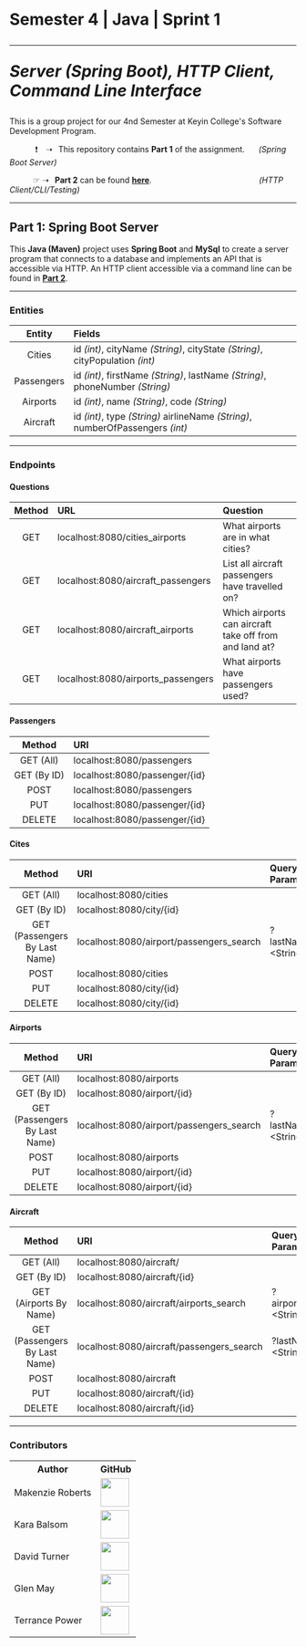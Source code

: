 <h1>
  Semester 4 | Java | Sprint 1

  ---

  *Server (Spring Boot), HTTP Client, Command Line Interface*
</h1>

This is a group project for our 4nd Semester at Keyin College's Software Development Program.

⠀⠀⠀⠀ ❗ ⠀➝⠀This repository contains **Part 1** of the assignment.⠀⠀ *(Spring Boot Server)*

⠀⠀⠀⠀☞ ➝⠀**Part 2** can be found [**here**](https://github.com/KeyinTeamAwesome/Sem4_Sprint1_Part2).⠀⠀⠀⠀⠀⠀⠀⠀⠀⠀⠀⠀⠀⠀⠀⠀⠀⠀ *(HTTP Client/CLI/Testing)*

---

## **Part 1:** Spring Boot Server

This **Java (Maven)** project uses **Spring Boot** and **MySql** to create a server program that connects to a database and implements an API that is accessible via HTTP. An HTTP client accessible via a command line can be found in [**Part 2**](https://github.com/KeyinTeamAwesome/Sem4_Sprint1_Part2).

---

### **Entities**

|    Entity    | Fields                                                                         | 
| :----------: | :----------------------------------------------------------------------------- | 
|    Cities    | id *(int)*, cityName *(String)*, cityState *(String)*, cityPopulation *(int)*  |
|  Passengers  | id *(int)*, firstName *(String)*, lastName *(String)*, phoneNumber *(String)*  |
|   Airports   | id *(int)*, name *(String)*, code *(String)*                                   |
|   Aircraft   | id *(int)*, type *(String)* airlineName *(String)*, numberOfPassengers *(int)* |

---

### **Endpoints**

#### **Questions**

|   Method    | URL                                 | Question                                               |
| :---------: | :---------------------------------- | :----------------------------------------------------- |
|     GET     | localhost:8080/cities_airports      | What airports are in what cities?                      |
|     GET     | localhost:8080/aircraft_passengers  | List all aircraft passengers have travelled on?        |
|     GET     | localhost:8080/aircraft_airports    | Which airports can aircraft take off from and land at? |
|     GET     | localhost:8080/airports_passengers  | What airports have passengers used?                    |

#### **Passengers**

|   Method    | URI                                 |
| :---------: | :---------------------------------- |
|  GET (All)  | localhost:8080/passengers           |
| GET (By ID) | localhost:8080/passenger/{id}       |
|     POST    | localhost:8080/passengers           |
|     PUT     | localhost:8080/passenger/{id}       |
|    DELETE   | localhost:8080/passenger/{id}       |

#### **Cites**

|              Method                | URI                                       | Query Parameter        |
| :--------------------------------: | :---------------------------------------- | :--------------------- |
|             GET (All)              | localhost:8080/cities                     |                        |
|            GET (By ID)             | localhost:8080/city/{id}                  |                        |
|   GET (Passengers By Last Name)    | localhost:8080/airport/passengers_search  | ?lastName=\<String>    |
|                POST                | localhost:8080/cities                     |                        |
|                PUT                 | localhost:8080/city/{id}                  |                        |
|               DELETE               | localhost:8080/city/{id}                  |                        |

#### **Airports**

|              Method                | URI                                       | Query Parameter        |
| :--------------------------------: | :---------------------------------------- | :--------------------- |
|             GET (All)              | localhost:8080/airports                   |                        |
|            GET (By ID)             | localhost:8080/airport/{id}               |                        |
|   GET (Passengers By Last Name)    | localhost:8080/airport/passengers_search  | ?lastName=\<String>    |
|                POST                | localhost:8080/airports                   |                        |
|                PUT                 | localhost:8080/airport/{id}               |                        |
|               DELETE               | localhost:8080/airport/{id}               |                        |
 
#### **Aircraft**

|              Method                | URI                                       | Query Parameter        |
| :--------------------------------: | :---------------------------------------- | :--------------------- |
|             GET (All)              | localhost:8080/aircraft/                  |                        |
|            GET (By ID)             | localhost:8080/aircraft/{id}              |                        |
|       GET (Airports By Name)       | localhost:8080/aircraft/airports_search   | ?airportName=\<String> |
|   GET (Passengers By Last Name)    | localhost:8080/aircraft/passengers_search | ?lastName=\<String>    |
|                POST                | localhost:8080/aircraft                   |                        |
|                PUT                 | localhost:8080/aircraft/{id}              |                        |
|               DELETE               | localhost:8080/aircraft/{id}              |                        |

---

### Contributors

<table>
  <tr>
    <th>Author</th>
    <th>GitHub</th>
  </tr>
  <tr>
    <td>Makenzie Roberts</td>
    <td>
      <a href="https://github.com/MakenzieRoberts"><img height="50px" src="https://avatars.githubusercontent.com/u/100213075?v=4"></a>
    </td>
  </tr> 
  <tr>
    <td>Kara Balsom</td>
    <td>
      <a href="https://github.com/kbalsom"><img height="50px" src="https://avatars.githubusercontent.com/u/100210446?v=4"></a>
    </td>
  </tr>
  <tr>
    <td>David Turner</td>
    <td>
      <a href="https://github.com/DeToxFox"><img height="50px" src="https://avatars.githubusercontent.com/u/95373983?v=4"></a>
    </td>
  </tr>
      <td>Glen May</td>
    <td>
      <a href="https://github.com/ellis0n"><img height="50px" src="https://avatars.githubusercontent.com/u/100211236?v=4"></a>
    </td>
  </tr>
    </tr>
      <td>Terrance Power</td>
    <td>
      <a href="https://github.com/Tpower16"><img height="50px" src="https://avatars.githubusercontent.com/u/100700181?v=4"></a>
    </td>
  </tr>
</table>

